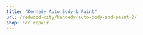 ```yaml
---
title: "Kennedy Auto Body & Paint"
url: /redwood-city/kennedy-auto-body-and-paint-2/
shop: car repair
---
```

